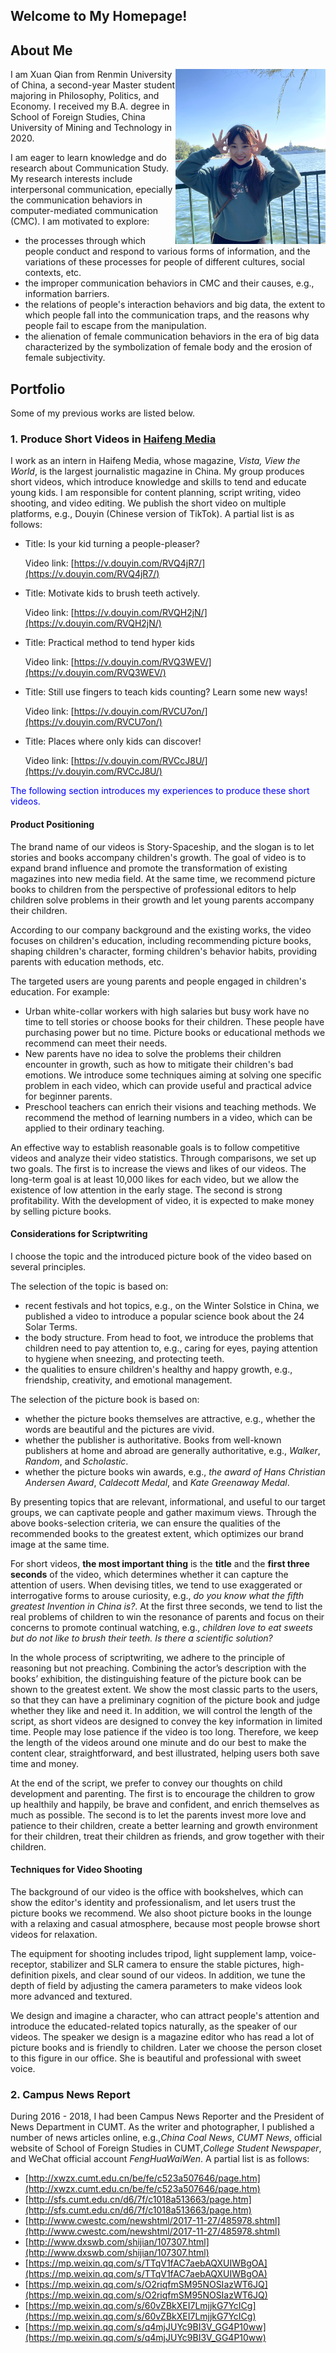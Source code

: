 ## Welcome to My Homepage!

## About Me

<img src='./assets/images/photo.jpg' width='240px' style="float:right">

I am Xuan Qian from Renmin University of China, a second-year Master student majoring in Philosophy, Politics, and Economy. I received my B.A. degree in School of Foreign Studies, China University of Mining and Technology in 2020.

I am eager to learn knowledge and do research about Communication Study. My research interests include interpersonal communication, epecially the communication behaviors in computer-mediated communication (CMC). I am motivated to explore:
* the processes through which people conduct and respond to various forms of information, and the variations of these processes for people of different cultures, social contexts, etc.
* the improper communication behaviors in CMC and their causes, e.g., information barriers.
* the relations of people's interaction behaviors and big data, the extent to which people fall into the communication traps, and the reasons why people fail to escape from the manipulation.
* the alienation of female communication behaviors in the era of big data characterized by the symbolization of female body and the erosion of female subjectivity.


## Portfolio
Some of my previous works are listed below.
### 1. Produce Short Videos in [Haifeng Media](http://www.vistastory.com/index.html#/)
I work as an intern in Haifeng Media, whose magazine, *Vista, View the World*, is the largest journalistic magazine in China. My group produces short videos, which introduce knowledge and skills to tend and educate young kids. I am responsible for content planning, script writing, video shooting, and video editing. We publish the short video on multiple platforms, e.g., Douyin (Chinese version of TikTok). A partial list is as follows:
* Title: Is your kid turning a people-pleaser?
  
  Video link: [https://v.douyin.com/RVQ4jR7/](https://v.douyin.com/RVQ4jR7/)
* Title: Motivate kids to brush teeth actively.
  
  Video link: [https://v.douyin.com/RVQH2jN/](https://v.douyin.com/RVQH2jN/)
* Title: Practical method to tend hyper kids

  Video link: [https://v.douyin.com/RVQ3WEV/](https://v.douyin.com/RVQ3WEV/)

* Title: Still use fingers to teach kids counting? Learn some new ways!

  Video link: [https://v.douyin.com/RVCU7on/](https://v.douyin.com/RVCU7on/)
  
* Title: Places where only kids can discover!
 
  Video link: [https://v.douyin.com/RVCcJ8U/](https://v.douyin.com/RVCcJ8U/)

<font color=blue>The following section introduces my experiences to produce these short videos. </font>
#### Product Positioning
The brand name of our videos is Story-Spaceship, and the slogan is to let stories and books accompany children's growth. The goal of video is to expand brand influence and promote the transformation of existing magazines into new media field. At the same time, we recommend picture books to children from the perspective of professional editors to help children solve problems in their growth and let young parents accompany their children.

According to our company background and the existing works, the video focuses on children's education, including recommending picture books, shaping children's character, forming children's behavior habits, providing parents with education methods, etc.

The targeted users are young parents and people engaged in children's education. For example:
* Urban white-collar workers with high salaries but busy work have no time to tell stories or choose books for their children. These people have purchasing power but no time. Picture books or educational methods we recommend can meet their needs.
* New parents have no idea to solve the problems their children encounter in growth, such as how to mitigate their children's bad emotions. We introduce some techniques aiming at solving one specific problem in each video, which can provide useful and practical advice for beginner parents.
* Preschool teachers can enrich their visions and teaching methods. We recommend the method of learning numbers in a video, which can be applied to their ordinary teaching.

An effective way to establish reasonable goals is to follow competitive videos and analyze their video statistics. Through comparisons, we set up two goals. The first is to increase the views and likes of our videos. The long-term goal is at least 10,000 likes for each video, but we allow the existence of low attention in the early stage. The second is strong profitability. With the development of video, it is expected to make money by selling picture books.
#### Considerations for Scriptwriting
I choose the topic and the introduced picture book of the video based on several principles. 

The selection of the topic is based on:
*  recent festivals and hot topics, e.g., on the Winter Solstice in China, we published a video to introduce a popular science book about the 24 Solar Terms.
*  the body structure. From head to foot, we introduce the problems that children need to pay attention to, e.g., caring for eyes, paying attention to hygiene when sneezing, and protecting teeth.
*  the qualities to ensure children's healthy and happy growth, e.g., friendship, creativity, and emotional management.

The selection of the picture book is based on:
* whether the picture books themselves are attractive, e.g., whether the words are beautiful and the pictures are vivid.
* whether the publisher is authoritative. Books from well-known publishers at home and abroad are generally authoritative, e.g., *Walker*, *Random*, and *Scholastic*.
* whether the picture books win awards, e.g., *the award of Hans Christian Andersen Award*, *Caldecott Medal*, and *Kate Greenaway Medal*.  

By presenting topics that are relevant, informational, and useful to our target groups, we can captivate people and gather maximum views. Through the above books-selection criteria, we can ensure the qualities of the recommended books to the greatest extent, which optimizes our brand image at the same time.

For short videos, **the most important thing** is the **title** and the **first three seconds** of the video, which determines whether it can capture the attention of users. When devising titles, we tend to use exaggerated or interrogative forms to arouse curiosity, e.g., *do you know what the fifth greatest Invention in China is?*. At the first three seconds, we tend to list the real problems of children to win the resonance of parents and focus on their concerns to promote continual watching, e.g., *children love to eat sweets but do not like to brush their teeth. Is there a scientific solution?*

In the whole process of scriptwriting, we adhere to the principle of reasoning but not preaching. Combining the actor’s description with the books’ exhibition, the distinguishing feature of the picture book can be shown to the greatest extent. We show the most classic parts to the users, so that they can have a preliminary cognition of the picture book and judge whether they like and need it. In addition, we will control the length of the script, as short videos are designed to convey the key information in limited time. People may lose patience if the video is too long. Therefore, we keep the length of the videos around one minute and do our best to make the content clear, straightforward, and best illustrated, helping users both save time and money.

At the end of the script, we prefer to convey our thoughts on child development and parenting. The first is to encourage the children to grow up healthily and happily, be brave and confident, and enrich themselves as much as possible. The second is to let the parents invest more love and patience to their children, create a better learning and growth environment for their children, treat their children as friends, and grow together with their children.

#### Techniques for Video Shooting

The background of our video is the office with bookshelves, which can show the editor's identity and professionalism, and let users trust the picture books we recommend. We also shoot picture books in the lounge with a relaxing and casual atmosphere, because most people browse short videos for relaxation.

The equipment for shooting includes tripod, light supplement lamp, voice-receptor, stabilizer and SLR camera to ensure the stable pictures, high-definition pixels, and clear sound of our videos. In addition, we tune the depth of field by adjusting the camera parameters to make videos look more advanced and textured.

We design and imagine a character, who can attract people's attention and introduce the educated-related topics naturally, as the speaker of our videos. The speaker we design is a magazine editor who has read a lot of picture books and is friendly to children. Later we choose the person closet to this figure in our office. She is beautiful and professional with sweet voice.






### 2. Campus News Report
During 2016 - 2018, I had been Campus News Reporter and the President of News Department in CUMT. As the writer and photographer, I published a number of news articles online, e.g.,*China Coal News*, *CUMT News*, official website of School of Foreign Studies in CUMT,*College Student Newspaper*, and WeChat official account *FengHuaWaiWen*. A partial list is as follows:
* [http://xwzx.cumt.edu.cn/be/fe/c523a507646/page.htm](http://xwzx.cumt.edu.cn/be/fe/c523a507646/page.htm)
* [http://sfs.cumt.edu.cn/d6/7f/c1018a513663/page.htm](http://sfs.cumt.edu.cn/d6/7f/c1018a513663/page.htm)
* [http://www.cwestc.com/newshtml/2017-11-27/485978.shtml](http://www.cwestc.com/newshtml/2017-11-27/485978.shtml)
* [http://www.dxswb.com/shijian/107307.html](http://www.dxswb.com/shijian/107307.html)
* [https://mp.weixin.qq.com/s/TTqV1fAC7aebAQXUIWBgOA](https://mp.weixin.qq.com/s/TTqV1fAC7aebAQXUIWBgOA)
* [https://mp.weixin.qq.com/s/O2riqfmSM95NOSIazWT6JQ](https://mp.weixin.qq.com/s/O2riqfmSM95NOSIazWT6JQ)
* [https://mp.weixin.qq.com/s/60vZBkXEI7LmjjkG7YcICg](https://mp.weixin.qq.com/s/60vZBkXEI7LmjjkG7YcICg)
* [https://mp.weixin.qq.com/s/q4mjJUYc9BI3V_GG4P10ww](https://mp.weixin.qq.com/s/q4mjJUYc9BI3V_GG4P10ww)
